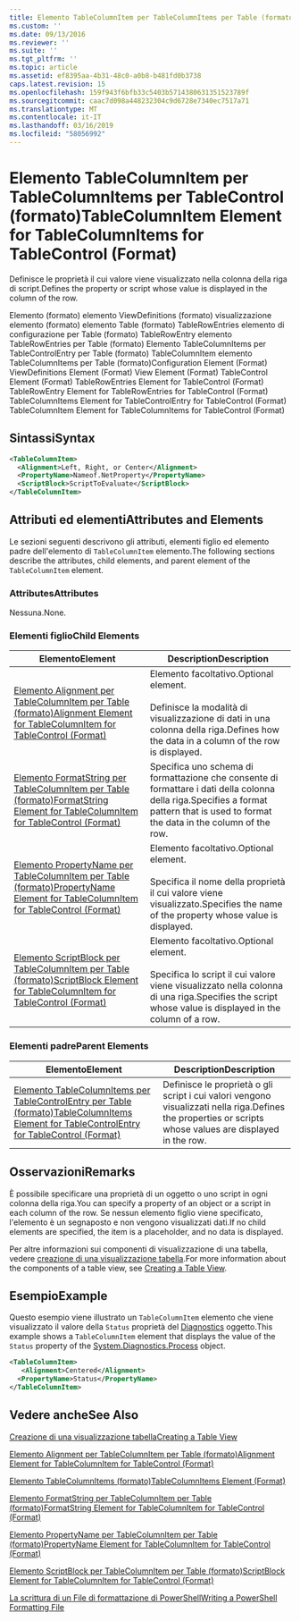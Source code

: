 ```yaml
---
title: Elemento TableColumnItem per TableColumnItems per Table (formato) | Microsoft Docs
ms.custom: ''
ms.date: 09/13/2016
ms.reviewer: ''
ms.suite: ''
ms.tgt_pltfrm: ''
ms.topic: article
ms.assetid: ef8395aa-4b31-48c0-a0b8-b481fd0b3738
caps.latest.revision: 15
ms.openlocfilehash: 159f943f6bfb33c5403b5714380631351523789f
ms.sourcegitcommit: caac7d098a448232304c9d6728e7340ec7517a71
ms.translationtype: MT
ms.contentlocale: it-IT
ms.lasthandoff: 03/16/2019
ms.locfileid: "58056992"
---
```

# <a name="tablecolumnitem-element-for-tablecolumnitems-for-tablecontrol-format"></a><span data-ttu-id="fe2fa-102">Elemento TableColumnItem per TableColumnItems per TableControl (formato)</span><span class="sxs-lookup"><span data-stu-id="fe2fa-102">TableColumnItem Element for TableColumnItems for TableControl (Format)</span></span>

<span data-ttu-id="fe2fa-103">Definisce le proprietà il cui valore viene visualizzato nella colonna della riga di script.</span><span class="sxs-lookup"><span data-stu-id="fe2fa-103">Defines the property or script whose value is displayed in the column of the row.</span></span>

<span data-ttu-id="fe2fa-104">Elemento (formato) elemento ViewDefinitions (formato) visualizzazione elemento (formato) elemento Table (formato) TableRowEntries elemento di configurazione per Table (formato) TableRowEntry elemento TableRowEntries per Table (formato) Elemento TableColumnItems per TableControlEntry per Table (formato) TableColumnItem elemento TableColumnItems per Table (formato)</span><span class="sxs-lookup"><span data-stu-id="fe2fa-104">Configuration Element (Format) ViewDefinitions Element (Format) View Element (Format) TableControl Element (Format) TableRowEntries Element for TableControl (Format) TableRowEntry Element for TableRowEntries for TableControl (Format) TableColumnItems Element for TableControlEntry for TableControl (Format) TableColumnItem Element for TableColumnItems for TableControl (Format)</span></span>

## <a name="syntax"></a><span data-ttu-id="fe2fa-105">Sintassi</span><span class="sxs-lookup"><span data-stu-id="fe2fa-105">Syntax</span></span>

```xml
<TableColumnItem>
  <Alignment>Left, Right, or Center</Alignment>
  <PropertyName>Nameof.NetProperty</PropertyName>
  <ScriptBlock>ScriptToEvaluate</ScriptBlock>
</TableColumnItem>
```

## <a name="attributes-and-elements"></a><span data-ttu-id="fe2fa-106">Attributi ed elementi</span><span class="sxs-lookup"><span data-stu-id="fe2fa-106">Attributes and Elements</span></span>

<span data-ttu-id="fe2fa-107">Le sezioni seguenti descrivono gli attributi, elementi figlio ed elemento padre dell'elemento di `TableColumnItem` elemento.</span><span class="sxs-lookup"><span data-stu-id="fe2fa-107">The following sections describe the attributes, child elements, and parent element of the `TableColumnItem` element.</span></span>

### <a name="attributes"></a><span data-ttu-id="fe2fa-108">Attributes</span><span class="sxs-lookup"><span data-stu-id="fe2fa-108">Attributes</span></span>

<span data-ttu-id="fe2fa-109">Nessuna.</span><span class="sxs-lookup"><span data-stu-id="fe2fa-109">None.</span></span>

### <a name="child-elements"></a><span data-ttu-id="fe2fa-110">Elementi figlio</span><span class="sxs-lookup"><span data-stu-id="fe2fa-110">Child Elements</span></span>

|<span data-ttu-id="fe2fa-111">Elemento</span><span class="sxs-lookup"><span data-stu-id="fe2fa-111">Element</span></span>|<span data-ttu-id="fe2fa-112">Description</span><span class="sxs-lookup"><span data-stu-id="fe2fa-112">Description</span></span>|
|-------------|-----------------|
|[<span data-ttu-id="fe2fa-113">Elemento Alignment per TableColumnItem per Table (formato)</span><span class="sxs-lookup"><span data-stu-id="fe2fa-113">Alignment Element for TableColumnItem for TableControl (Format)</span></span>](./alignment-element-for-tablecolumnitem-for-tablecontrol-format.md)|<span data-ttu-id="fe2fa-114">Elemento facoltativo.</span><span class="sxs-lookup"><span data-stu-id="fe2fa-114">Optional element.</span></span><br /><br /> <span data-ttu-id="fe2fa-115">Definisce la modalità di visualizzazione di dati in una colonna della riga.</span><span class="sxs-lookup"><span data-stu-id="fe2fa-115">Defines how the data in a column of the row is displayed.</span></span>|
|[<span data-ttu-id="fe2fa-116">Elemento FormatString per TableColumnItem per Table (formato)</span><span class="sxs-lookup"><span data-stu-id="fe2fa-116">FormatString Element for TableColumnItem for TableControl (Format)</span></span>](./formatstring-element-for-tablecolumnitem-for-tablecontrol-format.md)|<span data-ttu-id="fe2fa-117">Specifica uno schema di formattazione che consente di formattare i dati della colonna della riga.</span><span class="sxs-lookup"><span data-stu-id="fe2fa-117">Specifies a format pattern that is used to format the data in the column of the row.</span></span>|
|[<span data-ttu-id="fe2fa-118">Elemento PropertyName per TableColumnItem per Table (formato)</span><span class="sxs-lookup"><span data-stu-id="fe2fa-118">PropertyName Element for TableColumnItem for TableControl (Format)</span></span>](./propertyname-element-for-tablecolumnitem-for-tablecontrol-format.md)|<span data-ttu-id="fe2fa-119">Elemento facoltativo.</span><span class="sxs-lookup"><span data-stu-id="fe2fa-119">Optional element.</span></span><br /><br /> <span data-ttu-id="fe2fa-120">Specifica il nome della proprietà il cui valore viene visualizzato.</span><span class="sxs-lookup"><span data-stu-id="fe2fa-120">Specifies the name of the property whose value is displayed.</span></span>|
|[<span data-ttu-id="fe2fa-121">Elemento ScriptBlock per TableColumnItem per Table (formato)</span><span class="sxs-lookup"><span data-stu-id="fe2fa-121">ScriptBlock Element for TableColumnItem for TableControl (Format)</span></span>](./scriptblock-element-for-tablecolumnitem-for-tablecontrol-format.md)|<span data-ttu-id="fe2fa-122">Elemento facoltativo.</span><span class="sxs-lookup"><span data-stu-id="fe2fa-122">Optional element.</span></span><br /><br /> <span data-ttu-id="fe2fa-123">Specifica lo script il cui valore viene visualizzato nella colonna di una riga.</span><span class="sxs-lookup"><span data-stu-id="fe2fa-123">Specifies the script whose value is displayed in the column of a row.</span></span>|

### <a name="parent-elements"></a><span data-ttu-id="fe2fa-124">Elementi padre</span><span class="sxs-lookup"><span data-stu-id="fe2fa-124">Parent Elements</span></span>

|<span data-ttu-id="fe2fa-125">Elemento</span><span class="sxs-lookup"><span data-stu-id="fe2fa-125">Element</span></span>|<span data-ttu-id="fe2fa-126">Description</span><span class="sxs-lookup"><span data-stu-id="fe2fa-126">Description</span></span>|
|-------------|-----------------|
|[<span data-ttu-id="fe2fa-127">Elemento TableColumnItems per TableControlEntry per Table (formato)</span><span class="sxs-lookup"><span data-stu-id="fe2fa-127">TableColumnItems Element for TableControlEntry for TableControl (Format)</span></span>](./tablecolumnitems-element-for-tablerowentry-for-tablecontrol-format.md)|<span data-ttu-id="fe2fa-128">Definisce le proprietà o gli script i cui valori vengono visualizzati nella riga.</span><span class="sxs-lookup"><span data-stu-id="fe2fa-128">Defines the properties or scripts whose values are displayed in the row.</span></span>|

## <a name="remarks"></a><span data-ttu-id="fe2fa-129">Osservazioni</span><span class="sxs-lookup"><span data-stu-id="fe2fa-129">Remarks</span></span>

<span data-ttu-id="fe2fa-130">È possibile specificare una proprietà di un oggetto o uno script in ogni colonna della riga.</span><span class="sxs-lookup"><span data-stu-id="fe2fa-130">You can specify a property of an object or a script in each column of the row.</span></span> <span data-ttu-id="fe2fa-131">Se nessun elemento figlio viene specificato, l'elemento è un segnaposto e non vengono visualizzati dati.</span><span class="sxs-lookup"><span data-stu-id="fe2fa-131">If no child elements are specified, the item is a placeholder, and no data is displayed.</span></span>

<span data-ttu-id="fe2fa-132">Per altre informazioni sui componenti di visualizzazione di una tabella, vedere [creazione di una visualizzazione tabella](./creating-a-table-view.md).</span><span class="sxs-lookup"><span data-stu-id="fe2fa-132">For more information about the components of a table view, see [Creating a Table View](./creating-a-table-view.md).</span></span>

## <a name="example"></a><span data-ttu-id="fe2fa-133">Esempio</span><span class="sxs-lookup"><span data-stu-id="fe2fa-133">Example</span></span>

<span data-ttu-id="fe2fa-134">Questo esempio viene illustrato un `TableColumnItem` elemento che viene visualizzato il valore della `Status` proprietà del [Diagnostics](/dotnet/api/System.Diagnostics.Process) oggetto.</span><span class="sxs-lookup"><span data-stu-id="fe2fa-134">This example shows a `TableColumnItem` element that displays the value of the `Status` property of the [System.Diagnostics.Process](/dotnet/api/System.Diagnostics.Process) object.</span></span>

```xml
<TableColumnItem>
   <Alignment>Centered</Alignment>
  <PropertyName>Status</PropertyName>
</TableColumnItem>

```

## <a name="see-also"></a><span data-ttu-id="fe2fa-135">Vedere anche</span><span class="sxs-lookup"><span data-stu-id="fe2fa-135">See Also</span></span>

[<span data-ttu-id="fe2fa-136">Creazione di una visualizzazione tabella</span><span class="sxs-lookup"><span data-stu-id="fe2fa-136">Creating a Table View</span></span>](./creating-a-table-view.md)

[<span data-ttu-id="fe2fa-137">Elemento Alignment per TableColumnItem per Table (formato)</span><span class="sxs-lookup"><span data-stu-id="fe2fa-137">Alignment Element for TableColumnItem for TableControl (Format)</span></span>](./alignment-element-for-tablecolumnitem-for-tablecontrol-format.md)

[<span data-ttu-id="fe2fa-138">Elemento TableColumnItems (formato)</span><span class="sxs-lookup"><span data-stu-id="fe2fa-138">TableColumnItems Element (Format)</span></span>](./tablecolumnitems-element-for-tablerowentry-for-tablecontrol-format.md)

[<span data-ttu-id="fe2fa-139">Elemento FormatString per TableColumnItem per Table (formato)</span><span class="sxs-lookup"><span data-stu-id="fe2fa-139">FormatString Element for TableColumnItem for TableControl (Format)</span></span>](./formatstring-element-for-tablecolumnitem-for-tablecontrol-format.md)

[<span data-ttu-id="fe2fa-140">Elemento PropertyName per TableColumnItem per Table (formato)</span><span class="sxs-lookup"><span data-stu-id="fe2fa-140">PropertyName Element for TableColumnItem for TableControl (Format)</span></span>](./propertyname-element-for-tablecolumnitem-for-tablecontrol-format.md)

[<span data-ttu-id="fe2fa-141">Elemento ScriptBlock per TableColumnItem per Table (formato)</span><span class="sxs-lookup"><span data-stu-id="fe2fa-141">ScriptBlock Element for TableColumnItem for TableControl (Format)</span></span>](./scriptblock-element-for-tablecolumnitem-for-tablecontrol-format.md)

[<span data-ttu-id="fe2fa-142">La scrittura di un File di formattazione di PowerShell</span><span class="sxs-lookup"><span data-stu-id="fe2fa-142">Writing a PowerShell Formatting File</span></span>](./writing-a-powershell-formatting-file.md)
